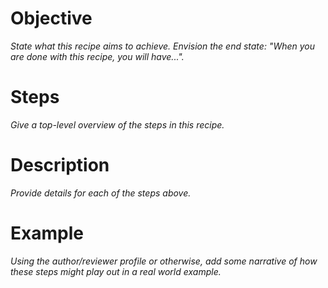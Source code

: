 # Objective

_State what this recipe aims to achieve. Envision the end state: "When you are
done with this recipe, you will have..."._

# Steps

_Give a top-level overview of the steps in this recipe._

# Description

_Provide details for each of the steps above._

# Example

_Using the author/reviewer profile or otherwise, add some narrative of how
these steps might play out in a real world example._
